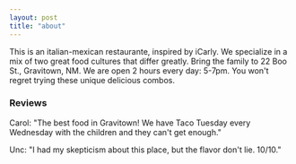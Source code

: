 ```yaml
---
layout: post
title: "about"
---
```

This is an italian-mexican restaurante, inspired by iCarly. We specialize in a mix of two great food cultures that differ greatly. Bring the family to 22 Boo St., Gravitown, NM. We are open 2 hours every day: 5-7pm. You won't regret trying these unique delicious combos.


### Reviews
Carol: "The best food in Gravitown! We have Taco Tuesday every Wednesday with the children and they can't get enough."

Unc: "I had my skepticism about this place, but the flavor don't lie. 10/10."

